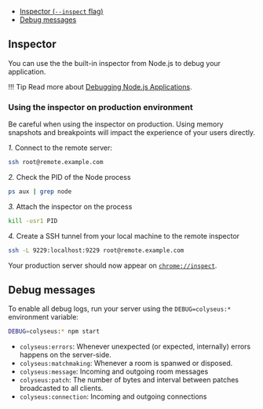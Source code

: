 - [Inspector (`--inspect` flag)](#inspector)
- [Debug messages](#debug-messages)

## Inspector

You can use the the built-in inspector from Node.js to debug your application.

!!! Tip
    Read more about [Debugging Node.js Applications](https://nodejs.org/en/docs/inspector/).

### Using the inspector on production environment

Be careful when using the inspector on production. Using memory snapshots and breakpoints will impact the experience of your users directly.

*1.* Connect to the remote server:

``` bash
ssh root@remote.example.com
```

*2.* Check the PID of the Node process

``` bash
ps aux | grep node
```

*3.* Attach the inspector on the process

``` bash
kill -usr1 PID
```

*4.* Create a SSH tunnel from your local machine to the remote inspector

``` bash
ssh -L 9229:localhost:9229 root@remote.example.com
```

Your production server should now appear on [`chrome://inspect`](`chrome://inspect`).

## Debug messages

To enable all debug logs, run your server using the `DEBUG=colyseus:*` environment variable:

``` bash
DEBUG=colyseus:* npm start
```

- `colyseus:errors`: Whenever unexpected (or expected, internally) errors happens on the server-side.
- `colyseus:matchmaking`: Whenever a room is spanwed or disposed.
- `colyseus:message`: Incoming and outgoing room messages
- `colyseus:patch`: The number of bytes and interval between patches broadcasted to all clients.
- `colyseus:connection`: Incoming and outgoing connections
<!-- - `colyseus:driver`:  -->
<!-- - `colyseus:presence`:  -->
